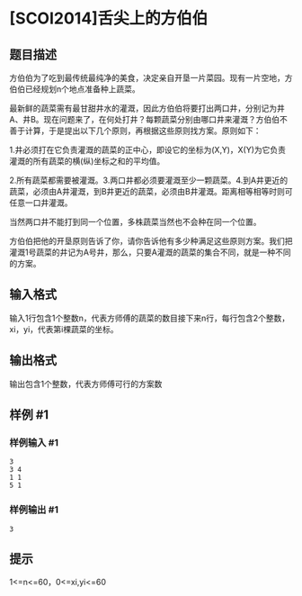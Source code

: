 # [SCOI2014]舌尖上的方伯伯

## 题目描述

方伯伯为了吃到最传统最纯净的美食，决定亲自开垦一片菜园。现有一片空地，方伯伯已经规划n个地点准备种上蔬菜。

最新鲜的蔬菜需有最甘甜井水的灌溉，因此方伯伯将要打出两口井，分别记为井A、井B。现在问题来了，在何处打井？每颗蔬菜分别由哪口井来灌溉？方伯伯不善于计算，于是提出以下几个原则，再根据这些原则找方案。原则如下：

1.井必须打在它负责灌溉的蔬菜的正中心，即设它的坐标为(X,Y)，X(Y)为它负责灌溉的所有蔬菜的横(纵)坐标之和的平均值。

2.所有蔬菜都需要被灌溉。3.两口井都必须要灌溉至少一颗蔬菜。4.到A井更近的蔬菜，必须由A井灌溉，到B井更近的蔬菜，必须由B井灌溉。距离相等相等时则可任意一口井灌溉。

当然两口井不能打到同一个位置，多株蔬菜当然也不会种在同一个位置。

方伯伯把他的开垦原则告诉了你，请你告诉他有多少种满足这些原则方案。我们把灌溉1号蔬菜的井记为A号井，那么，只要A灌溉的蔬菜的集合不同，就是一种不同的方案。


## 输入格式

输入1行包含1个整数n，代表方师傅的蔬菜的数目接下来n行，每行包含2个整数，xi，yi，代表第i棵蔬菜的坐标。


## 输出格式

输出包含1个整数，代表方师傅可行的方案数


## 样例 #1

### 样例输入 #1
```
3
3 4
1 1
5 1
```

### 样例输出 #1

```
3
```

## 提示

1<=n<=60，0<=xi,yi<=60

